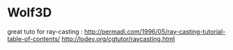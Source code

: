 # Wolf3D

great tuto for ray-casting : 
http://permadi.com/1996/05/ray-casting-tutorial-table-of-contents/
http://lodev.org/cgtutor/raycasting.html
